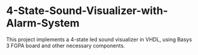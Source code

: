# 4-State-Sound-Visualizer-with-Alarm-System
This project implements a 4-state led sound visualizer in VHDL, using Basys 3 FGPA board and other necessary components.

